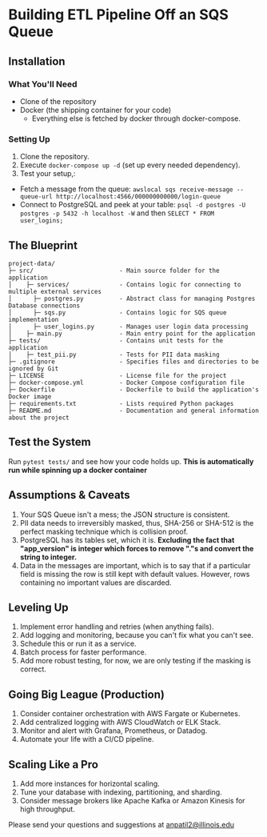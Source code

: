 # Building ETL Pipeline Off an SQS Queue

## Installation

### What You'll Need
- Clone of the repository
- Docker (the shipping container for your code)
  - Everything else is fetched by docker through docker-compose.

### Setting Up

1. Clone the repository.
2. Execute `docker-compose up -d` (set up every needed dependency).
3. Test your setup,:
  - Fetch a message from the queue: `awslocal sqs receive-message --queue-url http://localhost:4566/000000000000/login-queue`
  - Connect to PostgreSQL and peek at your table: `psql -d postgres -U postgres -p 5432 -h localhost -W` and then `SELECT * FROM user_logins;`

## The Blueprint

```
project-data/
├─ src/                        - Main source folder for the application
│    ├─ services/              - Contains logic for connecting to multiple external services
│      ├─ postgres.py          - Abstract class for managing Postgres Database connections
│      ├─ sqs.py               - Contains logic for SQS queue implementation
│      ├─ user_logins.py       - Manages user login data processing
│    ├─ main.py                - Main entry point for the application
├─ tests/                      - Contains unit tests for the application
│    ├─ test_pii.py            - Tests for PII data masking
├─ .gitignore                  - Specifies files and directories to be ignored by Git
├─ LICENSE                     - License file for the project
├─ docker-compose.yml          - Docker Compose configuration file
├─ Dockerfile                  - Dockerfile to build the application's Docker image
├─ requirements.txt            - Lists required Python packages
├─ README.md                   - Documentation and general information about the project
```

## Test the System

Run `pytest tests/` and see how your code holds up. **This is automatically run while spinning up a docker container**

## Assumptions & Caveats

1. Your SQS Queue isn't a mess; the JSON structure is consistent.
2. PII data needs to irreversibly masked, thus, SHA-256 or SHA-512 is the perfect masking technique which is collision proof.
3. PostgreSQL has its tables set, which it is. **Excluding the fact that "app_version" is integer which forces to remove "."s and convert the string to integer.**
4. Data in the messages are important, which is to say that if a particular field is missing the row is still kept with default values. However, rows containing no important values are discarded.

## Leveling Up

1. Implement error handling and retries (when anything fails).
2. Add logging and monitoring, because you can't fix what you can't see.
3. Schedule this or run it as a service.
4. Batch process for faster performance.
5. Add more robust testing, for now, we are only testing if the masking is correct.

## Going Big League (Production)

1. Consider container orchestration with AWS Fargate or Kubernetes.
2. Add centralized logging with AWS CloudWatch or ELK Stack.
3. Monitor and alert with Grafana, Prometheus, or Datadog.
4. Automate your life with a CI/CD pipeline.

## Scaling Like a Pro

1. Add more instances for horizontal scaling.
2. Tune your database with indexing, partitioning, and sharding.
3. Consider message brokers like Apache Kafka or Amazon Kinesis for high throughput.

Please send your questions and suggestions at anpatil2@illinois.edu